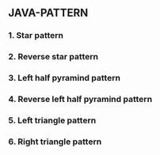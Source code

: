 ## JAVA-PATTERN
### 1. Star pattern
### 2. Reverse star pattern
### 3. Left half pyramind pattern
### 4. Reverse left half pyramind pattern
### 5. Left triangle pattern
### 6. Right triangle pattern
